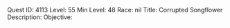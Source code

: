 Quest ID: 4113
Level: 55
Min Level: 48
Race: nil
Title: Corrupted Songflower
Description: 
Objective: 
